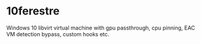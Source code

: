 # 10ferestre
Windows 10 libvirt virtual machine with gpu passthrough, cpu pinning, EAC VM detection bypass, custom hooks etc.
